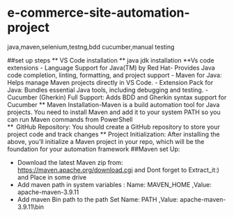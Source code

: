 # e-commerce-site-automation-project
java,maven,selenium,testng,bdd cucumber,manual testing

##set up steps 
** VS Code installation 
** java jdk installation
**Vs code extensions
	- Language Support for Java(TM) by Red Hat- Provides Java code completion, linting, formatting, and project support
	- Maven for Java: Helps manage Maven projects directly in VS Code.
	- Extension Pack for Java: Bundles essential Java tools, including debugging and testing.
	- Cucumber (Gherkin) Full Support: Adds BDD and Gherkin syntax support for Cucumber 
**  Maven Installation-Maven is a build automation tool for Java projects. You need to install Maven and add it to your system PATH so you can run Maven commands from PowerShell	
**    GitHub Repository: You should create a GitHub repository to store your project code and track changes
**  Project Initialization: After installing the above, you’ll initialize a Maven project in your repo, which will be the foundation for your automation framework
##Maven set Up:
-	Download the latest Maven zip from: https://maven.apache.org/download.cgi and Dont forget to Extract_it:) and Place in some drive 
-	Add maven path in system variables :  Name: MAVEN_HOME ,Value: apache-maven-3.9.11
 -  Add maven Bin path to the path Set Name: PATH ,Value: apache-maven-3.9.11\bin

